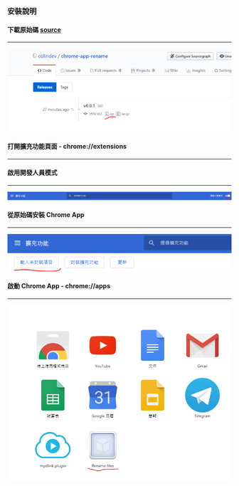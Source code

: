 ### 安裝說明

#### 下載原始碼 <a href="https://github.com/colindev/chrome-app-rename/releases" target="_blank">source</a>
---
![下載原始碼](03.PNG)


#### 打開擴充功能頁面 - chrome://extensions
---

#### 啟用開發人員模式
---
![啟用開發人員模式](01.PNG)

#### 從原始碼安裝 Chrome App
---
![安裝 Chrome App](02.PNG)

#### 啟動 Chrome App - chrome://apps
---
![啟動 Chrome App](04.PNG)